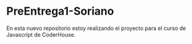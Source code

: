 # PreEntrega1-Soriano

En esta nuevo repositorio estoy realizando el proyecto para el curso de Javascript de CoderHouse.
